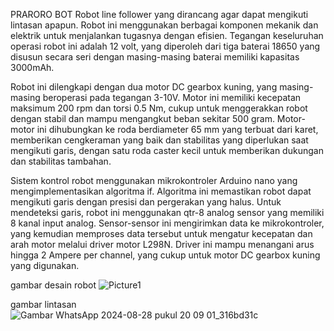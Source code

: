PRARORO BOT
Robot line follower yang dirancang agar dapat mengikuti lintasan apapun. Robot ini menggunakan berbagai komponen mekanik dan elektrik untuk menjalankan tugasnya dengan efisien. Tegangan keseluruhan operasi robot ini adalah 12 volt, yang diperoleh dari tiga baterai 18650 yang disusun secara seri dengan masing-masing baterai memiliki kapasitas 3000mAh.

Robot ini dilengkapi dengan dua motor DC gearbox kuning, yang masing-masing beroperasi pada tegangan 3-10V. Motor ini memiliki kecepatan maksimum 200 rpm dan torsi 0.5 Nm, cukup untuk menggerakkan robot dengan stabil dan mampu mengangkut beban sekitar 500 gram. Motor-motor ini dihubungkan ke roda berdiameter 65 mm yang terbuat dari karet, memberikan cengkeraman yang baik dan stabilitas yang diperlukan saat mengikuti garis, dengan satu roda caster kecil untuk memberikan dukungan dan stabilitas tambahan.

Sistem kontrol robot menggunakan mikrokontroler Arduino nano yang mengimplementasikan algoritma if. Algoritma ini memastikan robot dapat mengikuti garis dengan presisi dan pergerakan yang halus. Untuk mendeteksi garis, robot ini menggunakan qtr-8 analog sensor yang memiliki 8 kanal input analog. Sensor-sensor ini mengirimkan data ke mikrokontroler, yang kemudian memproses data tersebut untuk mengatur kecepatan dan arah motor melalui driver motor L298N. Driver ini mampu menangani arus hingga 2 Ampere per channel, yang cukup untuk motor DC gearbox kuning yang digunakan.

gambar desain robot
![Picture1](https://github.com/user-attachments/assets/02cf36f1-d2cb-430a-ac17-17eb0015c873)

gambar lintasan
![Gambar WhatsApp 2024-08-28 pukul 20 09 01_316bd31c](https://github.com/user-attachments/assets/fe16a085-b4d6-4cfb-9972-e34e20b5341a)


